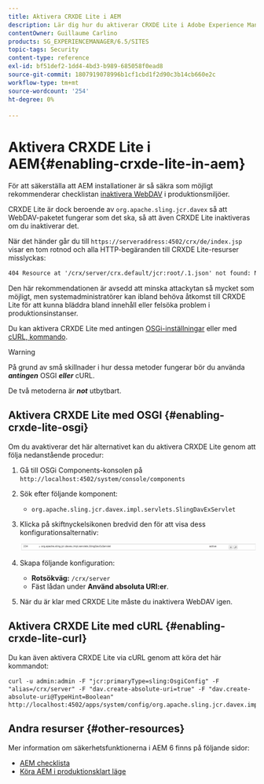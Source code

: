 ```yaml
---
title: Aktivera CRXDE Lite i AEM
description: Lär dig hur du aktiverar CRXDE Lite i Adobe Experience Manager.
contentOwner: Guillaume Carlino
products: SG_EXPERIENCEMANAGER/6.5/SITES
topic-tags: Security
content-type: reference
exl-id: bf51def2-1dd4-4bd3-b989-685058f0ead8
source-git-commit: 1807919078996b1cf1cbd1f2d90c3b14cb660e2c
workflow-type: tm+mt
source-wordcount: '254'
ht-degree: 0%

---
```


# Aktivera CRXDE Lite i AEM{#enabling-crxde-lite-in-aem}

För att säkerställa att AEM installationer är så säkra som möjligt rekommenderar checklistan [inaktivera WebDAV](/help/sites-administering/security-checklist.md#disable-webdav) i produktionsmiljöer.

CRXDE Lite är dock beroende av `org.apache.sling.jcr.davex` så att WebDAV-paketet fungerar som det ska, så att även CRXDE Lite inaktiveras om du inaktiverar det.

När det händer går du till `https://serveraddress:4502/crx/de/index.jsp` visar en tom rotnod och alla HTTP-begäranden till CRXDE Lite-resurser misslyckas:

```xml
404 Resource at '/crx/server/crx.default/jcr:root/.1.json' not found: No resource found
```

Den här rekommendationen är avsedd att minska attackytan så mycket som möjligt, men systemadministratörer kan ibland behöva åtkomst till CRXDE Lite för att kunna bläddra bland innehåll eller felsöka problem i produktionsinstanser.

Du kan aktivera CRXDE Lite med antingen [OSGi-inställningar](#enabling-crxde-lite-osgi) eller med [cURL, kommando](#enabling-crxde-lite-curl).

>[!WARNING]
>
>På grund av små skillnader i hur dessa metoder fungerar bör du använda ***antingen*** OSGI ***eller*** cURL.
>
>De två metoderna är ***not*** utbytbart.

## Aktivera CRXDE Lite med OSGI {#enabling-crxde-lite-osgi}

Om du avaktiverar det här alternativet kan du aktivera CRXDE Lite genom att följa nedanstående procedur:

1. Gå till OSGi Components-konsolen på `http://localhost:4502/system/console/components`
1. Sök efter följande komponent:

   * `org.apache.sling.jcr.davex.impl.servlets.SlingDavExServlet`

1. Klicka på skiftnyckelsikonen bredvid den för att visa dess konfigurationsalternativ:

   ![chlimage_1-80](assets/chlimage_1-80a.png)

1. Skapa följande konfiguration:

   * **Rotsökväg:** `/crx/server`
   * Fäst lådan under **Använd absoluta URI:er**.

1. När du är klar med CRXDE Lite måste du inaktivera WebDAV igen.

## Aktivera CRXDE Lite med cURL {#enabling-crxde-lite-curl}

Du kan även aktivera CRXDE Lite via cURL genom att köra det här kommandot:

```shell
curl -u admin:admin -F "jcr:primaryType=sling:OsgiConfig" -F "alias=/crx/server" -F "dav.create-absolute-uri=true" -F "dav.create-absolute-uri@TypeHint=Boolean" http://localhost:4502/apps/system/config/org.apache.sling.jcr.davex.impl.servlets.SlingDavExServlet
```

## Andra resurser {#other-resources}

Mer information om säkerhetsfunktionerna i AEM 6 finns på följande sidor:

* [AEM checklista](/help/sites-administering/security-checklist.md)
* [Köra AEM i produktionsklart läge](/help/sites-administering/production-ready.md)
